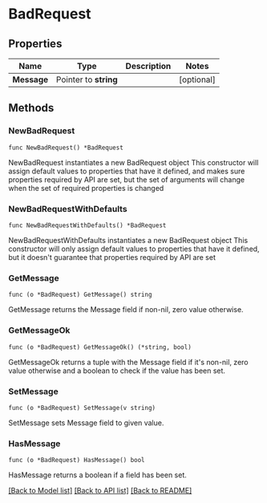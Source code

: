 # BadRequest

## Properties

Name | Type | Description | Notes
------------ | ------------- | ------------- | -------------
**Message** | Pointer to **string** |  | [optional] 

## Methods

### NewBadRequest

`func NewBadRequest() *BadRequest`

NewBadRequest instantiates a new BadRequest object
This constructor will assign default values to properties that have it defined,
and makes sure properties required by API are set, but the set of arguments
will change when the set of required properties is changed

### NewBadRequestWithDefaults

`func NewBadRequestWithDefaults() *BadRequest`

NewBadRequestWithDefaults instantiates a new BadRequest object
This constructor will only assign default values to properties that have it defined,
but it doesn't guarantee that properties required by API are set

### GetMessage

`func (o *BadRequest) GetMessage() string`

GetMessage returns the Message field if non-nil, zero value otherwise.

### GetMessageOk

`func (o *BadRequest) GetMessageOk() (*string, bool)`

GetMessageOk returns a tuple with the Message field if it's non-nil, zero value otherwise
and a boolean to check if the value has been set.

### SetMessage

`func (o *BadRequest) SetMessage(v string)`

SetMessage sets Message field to given value.

### HasMessage

`func (o *BadRequest) HasMessage() bool`

HasMessage returns a boolean if a field has been set.


[[Back to Model list]](../README.md#documentation-for-models) [[Back to API list]](../README.md#documentation-for-api-endpoints) [[Back to README]](../README.md)


